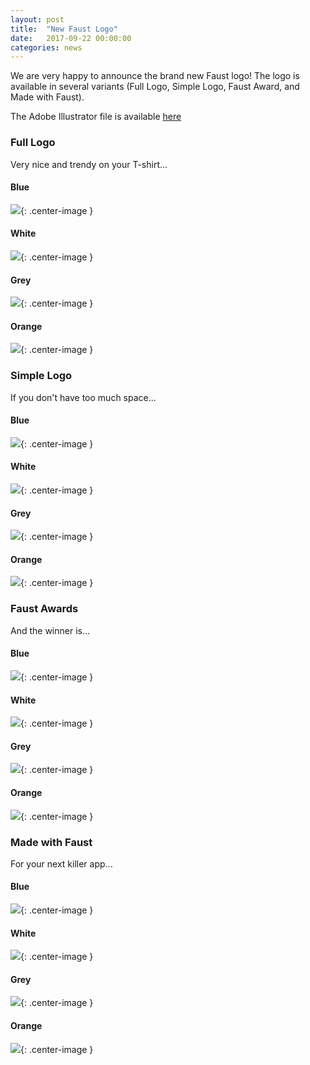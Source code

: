 ```yaml
---
layout: post
title:  "New Faust Logo"
date:   2017-09-22 00:00:00
categories: news
---
```


We are very happy to announce the brand new Faust logo!
The logo is available in several variants (Full Logo, Simple Logo, Faust Award, and Made with Faust).

The Adobe Illustrator file is available [here](/images/logo/LOGO_FAUST_VECTORIEL_EDITABLE.ai)

### Full Logo
Very nice and trendy on your T-shirt...
#### Blue
![](/images/logo/LOGO_FAUST_COMPLET_BLEU.png){: .center-image } 
#### White
![](/images/logo/LOGO_FAUST_COMPLET_BLANC.png){: .center-image } 
#### Grey
![](/images/logo/LOGO_FAUST_COMPLET_GRIS.png){: .center-image } 
#### Orange
![](/images/logo/LOGO_FAUST_COMPLET_ORANGE.png){: .center-image }

### Simple Logo
If you don't have too much space...
#### Blue
![](/images/logo/LOGO_FAUST_SIMPLE_BLEU.png){: .center-image } 
#### White
![](/images/logo/LOGO_FAUST_SIMPLE_BLANC.png){: .center-image } 
#### Grey
![](/images/logo/LOGO_FAUST_SIMPLE_GRIS.png){: .center-image } 
#### Orange
![](/images/logo/LOGO_FAUST_SIMPLE_ORANGE.png){: .center-image }

### Faust Awards
And the winner is...
#### Blue
![](/images/logo/LOGO_FAUST_AWARD_BLEU.png){: .center-image } 
#### White
![](/images/logo/LOGO_FAUST_AWARD_BLANC.png){: .center-image } 
#### Grey
![](/images/logo/LOGO_FAUST_AWARD_GRIS.png){: .center-image } 
#### Orange
![](/images/logo/LOGO_FAUST_AWARD_ORANGE.png){: .center-image }

### Made with Faust
For your next killer app...
#### Blue
![](/images/logo/LOGO_FAUST_MADEWITH_BLEU.png){: .center-image } 
#### White
![](/images/logo/LOGO_FAUST_MADEWITH_BLANC.png){: .center-image } 
#### Grey
![](/images/logo/LOGO_FAUST_MADEWITH_GRIS.png){: .center-image } 
#### Orange
![](/images/logo/LOGO_FAUST_MADEWITH_ORANGE.png){: .center-image }
